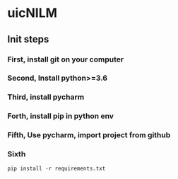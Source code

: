 # uicNILM
## Init steps
### First, install git on your computer
### Second, Install python>=3.6
### Third, install pycharm
### Forth, install pip in python env
### Fifth, Use pycharm, import project from github
### Sixth
```shell
pip install -r requirements.txt
```
